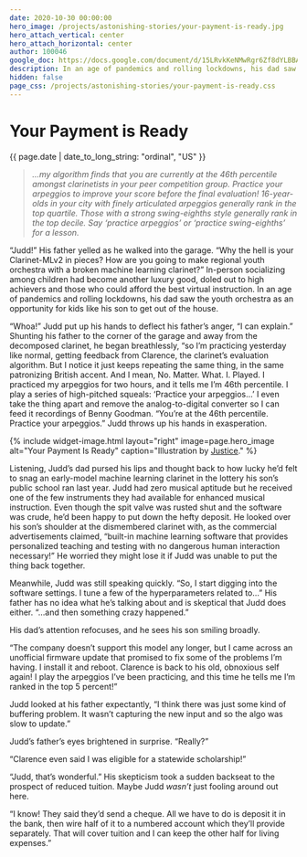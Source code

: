 ```yaml
---
date: 2020-10-30 00:00:00
hero_image: /projects/astonishing-stories/your-payment-is-ready.jpg
hero_attach_vertical: center
hero_attach_horizontal: center
author: 100046
google_doc: https://docs.google.com/document/d/15LRvkKeNMwRgr6Zf8dYLBBAqhpBxIyLP_WBE16H-PCg/edit
description: In an age of pandemics and rolling lockdowns, his dad saw the youth orchestra as an opportunity for kids like his son to get out of the house.
hidden: false
page_css: /projects/astonishing-stories/your-payment-is-ready.css
---
```

# Your Payment is Ready
<time class="db small ttu o-60">{{ page.date | date_to_long_string: "ordinal", "US" }}</time>

> _…my algorithm finds that you are currently at the 46th percentile amongst clarinetists in your peer competition group. Practice your arpeggios to improve your score before the final evaluation! 16-year-olds in your city with finely articulated arpeggios generally rank in the top quartile. Those with a strong swing-eighths style generally rank in the top decile. Say ‘practice arpeggios’ or ‘practice swing-eighths’ for a lesson._

“Judd!” His father yelled as he walked into the garage. “Why the hell is your Clarinet-MLv2 in pieces? How are you going to make regional youth orchestra with a broken machine learning clarinet?” In-person socializing among children had become another luxury good, doled out to high achievers and those who could afford the best virtual instruction. In an age of pandemics and rolling lockdowns, his dad saw the youth orchestra as an opportunity for kids like his son to get out of the house.

“Whoa!” Judd put up his hands to deflect his father’s anger, “I can explain.” Shunting his father to the corner of the garage and away from the decomposed clarinet, he began breathlessly, “so I’m practicing yesterday like normal, getting feedback from Clarence, the clarinet’s evaluation algorithm. But I notice it just keeps repeating the same thing, in the same patronizing British accent. And I mean, No. Matter. What. I. Played. I practiced my arpeggios for two hours, and it tells me I’m 46th percentile. I play a series of high-pitched squeals: ‘Practice your arpeggios…’ I even take the thing apart and remove the analog-to-digital converter so I can feed it recordings of Benny Goodman. “You’re at the 46th percentile. Practice your arpeggios.” Judd throws up his hands in exasperation.  

{%
  include widget-image.html
  layout="right"
  image=page.hero_image
  alt="Your Payment Is Ready"
  caption="Illustration by [Justice](/members/100048/)."
%}

Listening, Judd’s dad pursed his lips and thought back to how lucky he’d felt to snag an early-model machine learning clarinet in the lottery his son’s public school ran last year. Judd had zero musical aptitude but he received one of the few instruments they had available for enhanced musical instruction. Even though the spit valve was rusted shut and the software was crude, he’d been happy to put down the hefty deposit. He looked over his son’s shoulder at the dismembered clarinet with, as the commercial advertisements claimed, “built-in machine learning software that provides personalized teaching and testing with no dangerous human interaction necessary!” He worried they might lose it if Judd was unable to put the thing back together.

Meanwhile, Judd was still speaking quickly. “So, I start digging into the software settings. I tune a few of the hyperparameters related to…” His father has no idea what he’s talking about and is skeptical that Judd does either. “…and then something crazy happened.”

His dad’s attention refocuses, and he sees his son smiling broadly.

“The company doesn’t support this model any longer, but I came across an unofficial firmware update that promised to fix some of the problems I’m having. I install it and reboot. Clarence is back to his old, obnoxious self again! I play the arpeggios I’ve been practicing, and this time he tells me I’m ranked in the top 5 percent!”

Judd looked at his father expectantly, “I think there was just some kind of buffering problem. It wasn’t capturing the new input and so the algo was slow to update.”

Judd’s father’s eyes brightened in surprise. “Really?”

“Clarence even said I was eligible for a statewide scholarship!”

“Judd, that’s wonderful.” His skepticism took a sudden backseat to the prospect of reduced tuition. Maybe Judd _wasn’t_ just fooling around out here.

“I know! They said they’d send a cheque. All we have to do is deposit it in the bank, then wire half of it to a numbered account which they’ll provide separately. That will cover tuition and I can keep the other half for living expenses.”
